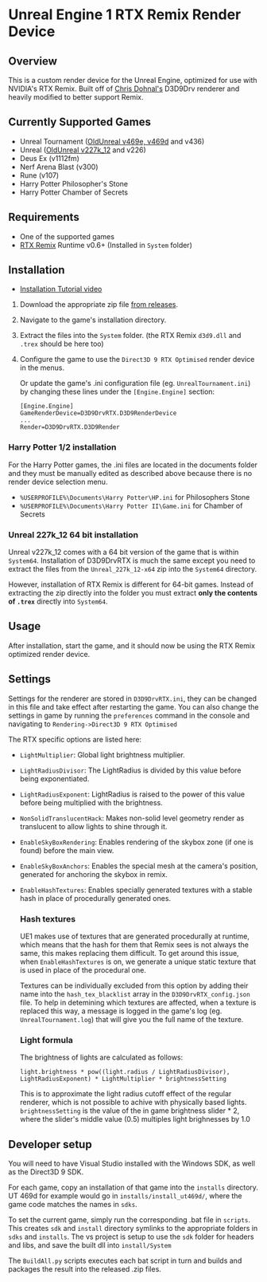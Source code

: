 # Unreal Engine 1 RTX Remix Render Device

## Overview
This is a custom render device for the Unreal Engine, optimized for use with NVIDIA's RTX Remix. Built off of [Chris Dohnal's](https://www.cwdohnal.com/utglr/) D3D9Drv renderer and heavily modified to better support Remix.

## Currently Supported Games
- Unreal Tournament ([OldUnreal v469e, v469d](https://github.com/OldUnreal/UnrealTournamentPatches/releases) and v436)
- Unreal ([OldUnreal v227k_12](https://github.com/OldUnreal/Unreal-testing/releases) and v226)
- Deus Ex (v1112fm)
- Nerf Arena Blast (v300)
- Rune (v107)
- Harry Potter Philosopher's Stone
- Harry Potter Chamber of Secrets

## Requirements
- One of the supported games
- [RTX Remix](https://github.com/NVIDIAGameWorks/rtx-remix) Runtime v0.6+ (Installed in `System` folder)

## Installation
- [Installation Tutorial video](https://youtu.be/XEe-pyZ3J9g)
1. Download the appropriate zip file [from releases](https://github.com/mmdanggg2/D3D9DrvRTX/releases).
2. Navigate to the game's installation directory.
3. Extract the files into the `System` folder. (the RTX Remix `d3d9.dll` and `.trex` should be here too)
4. Configure the game to use the `Direct3D 9 RTX Optimised` render device in the menus.
	
	Or update the game's .ini configuration file (eg. `UnrealTournament.ini`)  by changing these lines under the `[Engine.Engine]` section:
	
	```
	[Engine.Engine]
	GameRenderDevice=D3D9DrvRTX.D3D9RenderDevice
	...
	Render=D3D9DrvRTX.D3D9Render
	```

### Harry Potter 1/2 installation
For the Harry Potter games, the .ini files are located in the documents folder and they must be manually edited as described above because there is no render device selection menu.
- `%USERPROFILE%\Documents\Harry Potter\HP.ini` for Philosophers Stone
- `%USERPROFILE%\Documents\Harry Potter II\Game.ini` for Chamber of Secrets

### Unreal 227k_12 64 bit installation
Unreal v227k_12 comes with a 64 bit version of the game that is within `System64`. Installation of D3D9DrvRTX is much the same except you need to extract the files from the `Unreal_227k_12-x64` zip into the `System64` directory.

However, installation of RTX Remix is different for 64-bit games. Instead of extracting the zip directly into the folder you must extract **only the contents of `.trex`** directly into `System64`.

## Usage
After installation, start the game, and it should now be using the RTX Remix optimized render device.

## Settings
Settings for the renderer are stored in `D3D9DrvRTX.ini`, they can be changed in this file and take effect after restarting the game.
You can also change the settings in game by running the `preferences` command in the console and navigating to `Rendering->Direct3D 9 RTX Optimised`

The RTX specific options are listed here:

- `LightMultiplier`: Global light brightness multiplier.
- `LightRadiusDivisor`: The LightRadius is divided by this value before being exponentiated.
- `LightRadiusExponent`: LightRadius is raised to the power of this value before being multiplied with the brightness.
- `NonSolidTranslucentHack`: Makes non-solid level geometry render as translucent to allow lights to shine through it.

- `EnableSkyBoxRendering`: Enables rendering of the skybox zone (if one is found) before the main view.
- `EnableSkyBoxAnchors`: Enables the special mesh at the camera's position, generated for anchoring the skybox in remix.
- `EnableHashTextures`: Enables specially generated textures with a stable hash in place of procedurally generated ones.
	
	### Hash textures
	UE1 makes use of textures that are generated procedurally at runtime, which means that the hash for them that Remix sees is not always the same, this makes replacing them difficult. To get around this issue, when `EnableHashTextures` is on, we generate a unique static texture that is used in place of the procedural one.
	
	Textures can be individually excluded from this option by adding their name into the `hash_tex_blacklist` array in the `D3D9DrvRTX_config.json` file.
	To help in detemining which textures are affected, when a texture is replaced this way, a message is logged in the game's log (eg. `UnrealTournament.log`) that will give you the full name of the texture.

	### Light formula
	The brightness of lights are calculated as follows:

	`light.brightness * pow((light.radius / LightRadiusDivisor), LightRadiusExponent) * LightMultiplier * brightnessSetting`

	This is to approximate the light radius cutoff effect of the regular renderer, which is not possible to achive with physically based lights. `brightnessSetting` is the value of the in game brightness slider * 2, where the slider's middle value (0.5) multiples light brighnesses by 1.0

## Developer setup
You will need to have Visual Studio installed with the Windows SDK, as well as the Direct3D 9 SDK.

For each game, copy an installation of that game into the `installs` directory. UT 469d for example would go in `installs/install_ut469d/`, where the game code matches the names in `sdks`.

To set the current game, simply run the corresponding .bat file in `scripts`. This creates `sdk` and `install` directory symlinks to the appropriate folders in `sdks` and `installs`. The vs project is setup to use the `sdk` folder for headers and libs, and save the built dll into `install/System`

The `BuildAll.py` scripts executes each bat script in turn and builds and packages the result into the released .zip files.
